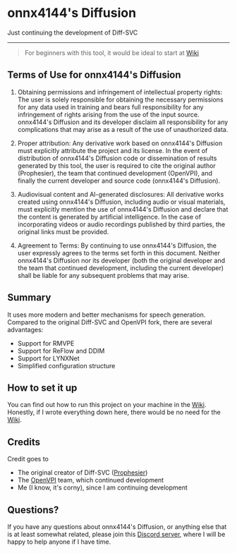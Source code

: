 # onnx4144's Diffusion
Just continuing the development of Diff-SVC

------

> For beginners with this tool, it would be ideal to start at [Wiki](https://github.com/Yasuo414/onnx4144-s-Diffusion/wiki)

## Terms of Use for onnx4144's Diffusion
1. Obtaining permissions and infringement of intellectual property rights: The user is solely responsible for obtaining the necessary permissions for any data used in training and bears full responsibility for any infringement of rights arising from the use of the input source. onnx4144's Diffusion and its developer disclaim all responsibility for any complications that may arise as a result of the use of unauthorized data.

2. Proper attribution: Any derivative work based on onnx4144's Diffusion must explicitly attribute the project and its license. In the event of distribution of onnx4144's Diffusion code or dissemination of results generated by this tool, the user is required to cite the original author (Prophesier), the team that continued development (OpenVPI), and finally the current developer and source code (onnx4144's Diffusion).

3. Audiovisual content and AI-generated disclosures: All derivative works created using onnx4144's Diffusion, including audio or visual materials, must explicitly mention the use of onnx4144's Diffusion and declare that the content is generated by artificial intelligence. In the case of incorporating videos or audio recordings published by third parties, the original links must be provided.

4. Agreement to Terms: By continuing to use onnx4144's Diffusion, the user expressly agrees to the terms set forth in this document. Neither onnx4144's Diffusion nor its developer (both the original developer and the team that continued development, including the current developer) shall be liable for any subsequent problems that may arise.



## Summary
It uses more modern and better mechanisms for speech generation. Compared to the original Diff-SVC and OpenVPI fork, there are several advantages:
+ Support for RMVPE
+ Support for ReFlow and DDIM
+ Support for LYNXNet
+ Simplified configuration structure

## How to set it up
You can find out how to run this project on your machine in the [Wiki](https://github.com/Yasuo414/onnx4144-s-Diffusion/wiki). Honestly, if I wrote everything down here, there would be no need for the [Wiki](https://github.com/Yasuo414/onnx4144-s-Diffusion/wiki).

## Credits
Credit goes to
- The original creator of Diff-SVC ([Prophesier](https://github.com/prophesier))
- The [OpenVPI](https://github.com/openvpi) team, which continued development
- Me (I know, it's corny), since I am continuing development

## Questions?
If you have any questions about onnx4144's Diffusion, or anything else that is at least somewhat related, please join this [Discord server](https://discord.gg/6jbeMjE9JS), where I will be happy to help anyone if I have time.
